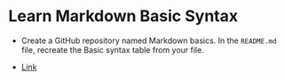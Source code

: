 # Learn Markdown Basic Syntax

- Create a GitHub repository named Markdown basics. In the `README.md` file, recreate the Basic syntax table from your file.

- [Link](https://github.com/1337encrypted/zet#headings)


